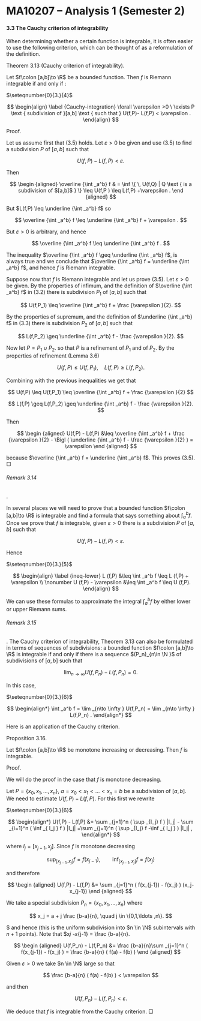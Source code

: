 # MA10207 – Analysis 1 (Semester 2)

#### 3.3 The Cauchy criterion of integrability

When determining whether a certain function is integrable, it is often easier to use the following criterion, which can be thought of as a reformulation of the definition.

Theorem 3.13 (Cauchy criterion of integrability).

Let $f\colon [a,b]\to \R$ be a bounded function. Then $f$ is Riemann integrable if and only if :

$\seteqnumber{0}{3.}{4}$

$$
\begin{align} \label {Cauchy-integration} \forall \varepsilon >0 \ \exists P \text { subdivision of }[a,b] \text { such that } U(f,P)- L(f,P) < \varepsilon . \end{align}
$$

Proof.

Let us assume first that (3.5) holds. Let $\varepsilon >0$ be given and use (3.5) to find a subdivision $P$ of $[a,b]$ such that

$$
U(f,P)- L(f,P) < \varepsilon .
$$

Then

$$
\begin {aligned} \overline {\int _a^b} f & = \inf \{ \, U(f,Q) | Q \text { is a subdivision of $[a,b]$ } \} \leq U(f,P ) \leq L(f,P) +\varepsilon . \end {aligned}
$$

But $L(f,P) \leq \underline {\int _a^b} f$ so

$$
\overline {\int _a^b} f \leq \underline {\int _a^b} f + \varepsilon .
$$

But $\varepsilon >0$ is arbitrary, and hence

$$
\overline {\int _a^b} f \leq \underline {\int _a^b} f .
$$

The inequality $\overline {\int _a^b} f \geq \underline {\int _a^b} f$, is always true and we conclude that $\overline {\int _a^b} f = \underline {\int _a^b} f$, and hence $f$ is Riemann integrable.

Suppose now that $f$ is Riemann integrable and let us prove (3.5). Let $\varepsilon >0$ be given. By the properties of infimum, and the definition of $\overline {\int _a^b} f$ in (3.2) there is subdivision $P_1$ of $[a,b]$ such that

$$
U(f,P_1) \leq \overline {\int _a^b} f + \frac {\varepsilon }{2}.
$$

By the properties of supremum, and the definition of $\underline {\int _a^b} f$ in (3.3) there is subdivision $P_2$ of $[a,b]$ such that

$$
L(f,P_2) \geq \underline {\int _a^b} f - \frac {\varepsilon }{2}.
$$

Now let $P = P_1 \cup P_2$. so that $P$ is a refinement of $P_1$ and of $P_2$. By the properties of refinement (Lemma 3.6)

$$
U(f,P) \leq U(f,P_1) , \quad L(f,P) \geq L(f,P_2) .
$$

Combining with the previous inequalities we get that

$$
U(f,P) \leq U(f,P_1) \leq \overline {\int _a^b} f + \frac {\varepsilon }{2}
$$

$$
L(f,P) \geq L(f,P_2) \geq \underline {\int _a^b} f - \frac {\varepsilon }{2}.
$$

Then

$$
\begin {aligned} U(f,P) - L(f,P) &\leq \overline {\int _a^b} f + \frac {\varepsilon }{2} - \Bigl ( \underline {\int _a^b} f - \frac {\varepsilon }{2} ) = \varepsilon \end {aligned}
$$

because $\overline {\int _a^b} f = \underline {\int _a^b} f$. This proves (3.5). □

###### Remark 3.14

.

In several places we will need to prove that a bounded function $f\colon [a,b]\to \R$ is integrable and find a formula that says something about $\int _a^b f$. Once we prove that $f$ is integrable, given $\varepsilon >0$ there is a subdivision $P$ of $[a,b]$ such that

$$
U(f,P) - L(f,P) < \varepsilon .
$$

Hence

$\seteqnumber{0}{3.}{5}$

$$
\begin{align} \label {ineq-lower} L (f,P) &\leq \int _a^b f \leq L (f,P) + \varepsilon \\ \nonumber U (f,P) - \varepsilon &\leq \int _a^b f \leq U (f,P). \end{align}
$$

We can use these formulas to approximate the integral $\int _a^b f$ by either lower or upper Riemann sums.

###### Remark 3.15

. The Cauchy criterion of integrability, Theorem 3.13 can also be formulated in terms of sequences of subdivisions: a bounded function $f\colon [a,b]\to \R$ is integrable if and only if there is a sequence $(P_n)_{n\in \N }$ of subdivisions of $[a,b]$ such that

$$
\lim _{n\to \infty } U(f,P_n) - L(f,P_n) = 0.
$$

In this case,

$\seteqnumber{0}{3.}{6}$

$$
\begin{align*} \int _a^b f = \lim _{n\to \infty } U(f,P_n) = \lim _{n\to \infty } L(f,P_n) . \end{align*}
$$

Here is an application of the Cauchy criterion.

Proposition 3.16.

Let $f\colon [a,b]\to \R$ be monotone increasing or decreasing. Then $f$ is integrable.

Proof.

We will do the proof in the case that $f$ is monotone decreasing.

Let $P = \{ x_0, x_1,\ldots ,x_n\}$, $a= x_0<x_1<\ldots < x_n=b$ be a subdivision of $[a,b]$. We need to estimate $U(f,P) - L(f,P)$. For this first we rewrite

$\seteqnumber{0}{3.}{6}$

$$
\begin{align*} U(f,P) - L(f,P) &= \sum _{j=1}^n ( \sup _{I_j} f ) |I_j| - \sum _{i=1}^n ( \inf _{ I_j } f ) |I_j| =\sum _{j=1}^n ( \sup _{I_j} f -\inf _{ I_j } ) |I_j| , \end{align*}
$$

where $I_j = [x_{j-1},x_j]$. Since $f$ is monotone decreasing

$$
\sup _{[x_{j-1},x_j]} f = f(x_{j-1}) , \qquad \inf _{[x_{j-1},x_j]} f = f(x_j)
$$

and therefore

$$
\begin {aligned} U(f,P) - L(f,P) &= \sum _{j=1}^n ( f(x_{j-1}) - f(x_j) ) (x_j-x_{j-1}) \end {aligned}
$$

We take a special subdivision $P_n = \{x_0, x_1, \ldots , x_n\}$ where

$$
x_j = a + j \frac {b-a}{n}, \quad j \in \{0,1,\ldots ,n\}.
$$

$ and hence (this is the uniform subdivision into $n \in \N$ subintervals with $n+1$ points). Note that $x*j -x*{j-1} = \frac {b-a}{n}.

$$
\begin {aligned} U(f,P_n) - L(f,P_n) &= \frac {b-a}{n}\sum _{j=1}^n ( f(x_{j-1}) - f(x_j) ) = \frac {b-a}{n} ( f(a) - f(b) ) \end {aligned}
$$

Given $\varepsilon >0$ we take $n \in \N$ large so that

$$
\frac {b-a}{n} ( f(a) - f(b) ) < \varepsilon
$$

and then

$$
U(f,P_n) - L(f,P_n) < \varepsilon .
$$

We deduce that $f$ is integrable from the Cauchy criterion. □
